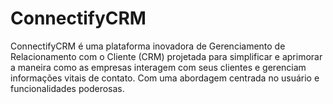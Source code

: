 # ConnectifyCRM
ConnectifyCRM é uma plataforma inovadora de Gerenciamento de Relacionamento com o Cliente (CRM) projetada para simplificar e aprimorar a maneira como as empresas interagem com seus clientes e gerenciam informações vitais de contato. Com uma abordagem centrada no usuário e funcionalidades poderosas.
